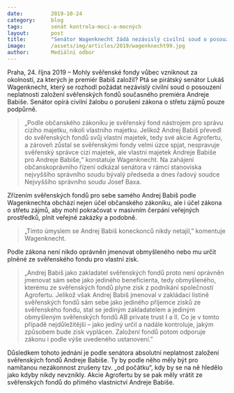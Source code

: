 ```yaml
---
date:         2019-10-24
category:     blog
tags:         senát kontrola-moci-a-mocných
layout:       post
title:        "Senátor Wagenknecht žádá nezávislý civilní soud o posouzení neplatnosti založení svěřenských fondů premiéra Babiše"
image:        /assets/img/articles/2019/wagenknecht99.jpg
author:       Mediální odbor
---
```




Praha, 24. října 2019 – Mohly svěřenské fondy vůbec vzniknout za okolností, za kterých je premiér Babiš založil? Ptá se pirátský senátor Lukáš Wagenknecht, který se rozhodl požádat nezávislý civilní soud o posouzení neplatnosti založení svěřenských fondů současného premiéra Andreje Babiše. Senátor opírá civilní žalobu o porušení zákona o střetu zájmů pouze podpůrně. 
> „Podle občanského zákoníku je svěřenský fond nástrojem pro správu cizího majetku, nikoli vlastního majetku. Jelikož Andrej Babiš převedl do svěřenských fondů svůj vlastní majetek, tedy své akcie Agrofertu, a zároveň zůstal se svěřenskými fondy velmi úzce spjat, nespravuje svěřenský správce cizí majetek, ale vlastní majetek Andreje Babiše pro Andreje Babiše,“ konstatuje Wagenknecht. Na zahájení občanskoprávního řízení odkázal senátora v rámci stanoviska nejvyššího správního soudu bývalý předseda a dnes řadový soudce Nejvyššího správního soudu Josef Baxa.
 
Zřízením svěřenských fondů pro sebe samého Andrej Babiš podle Wagenknechta obchází nejen účel občanského zákoníku, ale i účel zákona o střetu zájmů, aby mohl pokračovat v masivním čerpání veřejných prostředků, plnit veřejné zakázky a podobně. 
> „Tímto úmyslem se Andrej Babiš koneckonců nikdy netajil,” komentuje Wagenknecht.
 
Podle zákona není nikdo oprávněn jmenovat obmyšleného nebo mu určit plněné ze svěřenského fondu pro vlastní zisk. 
> „Andrej Babiš jako zakladatel svěřenských fondů proto není oprávněn jmenovat sám sebe jako jediného beneficienta, tedy obmyšleného, kterému ze svěřenských fondů plyne zisk z podnikání společností Agrofertu. Jelikož však Andrej Babiš jmenoval v zakládací listině svěřenských fondů sám sebe jako jediného příjemce zisků ze svěřenského fondu, stal se jediným zakladatelem a jediným obmyšleným svěřenských fondů AB private trust I a II. Co je v tomto případě nejdůležitější – jako jediný určil a nadále kontroluje, jakým způsobem bude zisk vyplácen. Založení fondů potom odporuje zákonu i podle výše uvedeného ustanovení.” 
 
Důsledkem tohoto jednání je podle senátora absolutní neplatnost založení svěřenských fondů Andreje Babiše. Ty by podle něho měly být pro namítanou nezákonnost zrušeny tzv. „od počátku“, kdy by se na ně hledělo jako kdyby nikdy nevznikly. Akcie Agrofertu by se pak měly vrátit ze svěřenských fondů do přímého vlastnictví Andreje Babiše.
